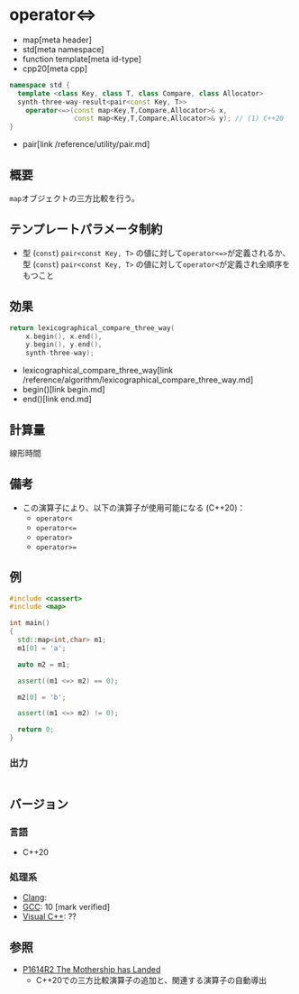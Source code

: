 # operator<=>
* map[meta header]
* std[meta namespace]
* function template[meta id-type]
* cpp20[meta cpp]

```cpp
namespace std {
  template <class Key, class T, class Compare, class Allocator>
  synth-three-way-result<pair<const Key, T>>
    operator<=>(const map<Key,T,Compare,Allocator>& x,
                const map<Key,T,Compare,Allocator>& y); // (1) C++20
}
```
* pair[link /reference/utility/pair.md]

## 概要
`map`オブジェクトの三方比較を行う。


## テンプレートパラメータ制約
- 型 (`const`) `pair<const Key, T>` の値に対して`operator<=>`が定義されるか、型 (`const`) `pair<const Key, T>` の値に対して`operator<`が定義され全順序をもつこと


## 効果
```cpp
return lexicographical_compare_three_way(
    x.begin(), x.end(),
    y.begin(), y.end(),
    synth-three-way);
```
* lexicographical_compare_three_way[link /reference/algorithm/lexicographical_compare_three_way.md]
* begin()[link begin.md]
* end()[link end.md]


## 計算量
線形時間


## 備考
- この演算子により、以下の演算子が使用可能になる (C++20)：
    - `operator<`
    - `operator<=`
    - `operator>`
    - `operator>=`


## 例
```cpp example
#include <cassert>
#include <map>

int main()
{
  std::map<int,char> m1;
  m1[0] = 'a';

  auto m2 = m1;

  assert((m1 <=> m2) == 0);

  m2[0] = 'b';

  assert((m1 <=> m2) != 0);

  return 0;
}
```

### 出力
```
```

## バージョン
### 言語
- C++20

### 処理系
- [Clang](/implementation.md#clang):
- [GCC](/implementation.md#gcc): 10 [mark verified]
- [Visual C++](/implementation.md#visual_cpp): ??


## 参照
- [P1614R2 The Mothership has Landed](https://www.open-std.org/jtc1/sc22/wg21/docs/papers/2019/p1614r2.html)
    - C++20での三方比較演算子の追加と、関連する演算子の自動導出

